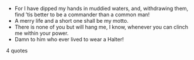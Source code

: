  - For I have dipped my hands in muddied waters, and, withdrawing them, find ’tis better to be a commander than a common man!
 - A merry life and a short one shall be my motto.
 - There is none of you but will hang me, I know, whenever you can clinch me within your power.
 - Damn to him who ever lived to wear a Halter!

4 quotes